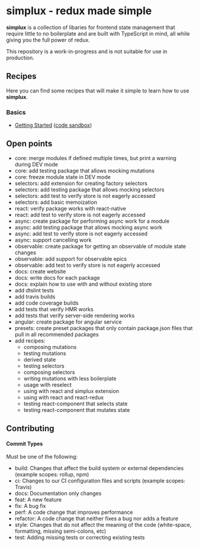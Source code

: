 # simplux - redux made simple

**simplux** is a collection of libaries for frontend state management that require little to no boilerplate and are built with TypeScript in mind, all while giving you the full power of redux.

This repository is a work-in-progress and is not suitable for use in production.

## Recipes

Here you can find some recipes that will make it simple to learn how to use **simplux**.

### Basics

- [Getting Started](recipes/basics/getting-started#readme) ([code sandbox](https://codesandbox.io/s/github/MrWolfZ/simplux/tree/master/recipes/basics/getting-started))

## Open points

- core: merge modules if defined multiple times, but print a warning during DEV mode
- core: add testing package that allows mocking mutations
- core: freeze module state in DEV mode
- selectors: add extension for creating factory selectors
- selectors: add testing package that allows mocking selectors
- selectors: add test to verify store is not eagerly accessed
- selectors: add basic memoization
- react: verify package works with react-native
- react: add test to verify store is not eagerly accessed
- async: create package for performing async work for a module
- async: add testing package that allows mocking async work
- async: add test to verify store is not eagerly accessed
- async: support cancelling work
- observable: create package for getting an observable of module state changes
- observable: add support for observable epics
- observable: add test to verify store is not eagerly accessed
- docs: create website
- docs: write docs for each package
- docs: explain how to use with and without existing store
- add dtslint tests
- add travis builds
- add code coverage builds
- add tests that verify HMR works
- add tests that verify server-side rendering works
- angular: create package for angular service
- presets: create preset packages that only contain package.json files that pull in all recommended packages
- add recipes:
  - composing mutations
  - testing mutations
  - derived state
  - testing selectors
  - composing selectors
  - writing mutations with less boilerplate
  - usage with reselect
  - using with react and simplux extension
  - using with react and react-redux
  - testing react-component that selects state
  - testing react-component that mutates state

## Contributing

#### Commit Types

Must be one of the following:

- build: Changes that affect the build system or external dependencies (example scopes: rollup, npm)
- ci: Changes to our CI configuration files and scripts (example scopes: Travis)
- docs: Documentation only changes
- feat: A new feature
- fix: A bug fix
- perf: A code change that improves performance
- refactor: A code change that neither fixes a bug nor adds a feature
- style: Changes that do not affect the meaning of the code (white-space, formatting, missing semi-colons, etc)
- test: Adding missing tests or correcting existing tests
